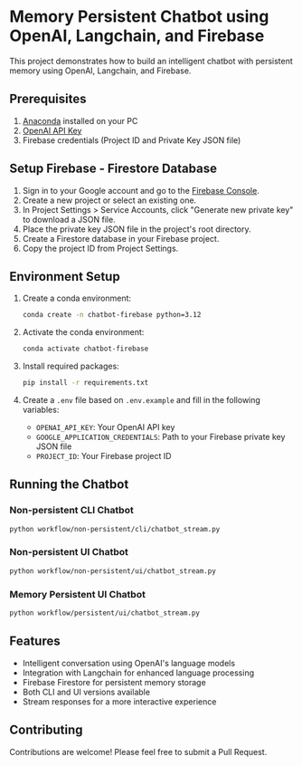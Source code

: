 # Memory Persistent Chatbot using OpenAI, Langchain, and Firebase

This project demonstrates how to build an intelligent chatbot with persistent memory using OpenAI, Langchain, and Firebase.

## Prerequisites

1. [Anaconda](https://www.anaconda.com/products/distribution) installed on your PC
2. [OpenAI API Key](https://platform.openai.com/api-keys)
3. Firebase credentials (Project ID and Private Key JSON file)

## Setup Firebase - Firestore Database

1. Sign in to your Google account and go to the [Firebase Console](https://console.firebase.google.com/).
2. Create a new project or select an existing one.
3. In Project Settings > Service Accounts, click "Generate new private key" to download a JSON file.
4. Place the private key JSON file in the project's root directory.
5. Create a Firestore database in your Firebase project.
6. Copy the project ID from Project Settings.

## Environment Setup

1. Create a conda environment:
   ```bash
   conda create -n chatbot-firebase python=3.12
   ```

2. Activate the conda environment:
   ```bash
   conda activate chatbot-firebase
   ```

3. Install required packages:
   ```bash
   pip install -r requirements.txt
   ```

4. Create a `.env` file based on `.env.example` and fill in the following variables:
   - `OPENAI_API_KEY`: Your OpenAI API key
   - `GOOGLE_APPLICATION_CREDENTIALS`: Path to your Firebase private key JSON file
   - `PROJECT_ID`: Your Firebase project ID

## Running the Chatbot

### Non-persistent CLI Chatbot
```bash
python workflow/non-persistent/cli/chatbot_stream.py
```

### Non-persistent UI Chatbot
```bash
python workflow/non-persistent/ui/chatbot_stream.py
```

### Memory Persistent UI Chatbot
```bash
python workflow/persistent/ui/chatbot_stream.py
```

## Features

- Intelligent conversation using OpenAI's language models
- Integration with Langchain for enhanced language processing
- Firebase Firestore for persistent memory storage
- Both CLI and UI versions available
- Stream responses for a more interactive experience

## Contributing

Contributions are welcome! Please feel free to submit a Pull Request.